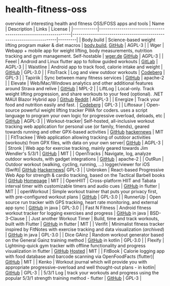 # health-fitness-oss
overview of interesting health and fitness OSS/FOSS apps and tools
| Name       | Description                                                    | Links                                                                 | License |
|------------|----------------------------------------------------------------|----------------------------------------------------------------------|---------|
| Body.build | Science-based weight lifting program maker & diet macros       | [body.build](https://body.build), [GitHub](https://github.com/Dieterbe/body.build) | AGPL-3 |
| Wger       | Webapp + mobile app for weight lifting, body measurements, nutrition tracking and gym management. Self-hostable | [wger.de](https://wger.de)    [GitHub](https://github.com/wger-project)                                          | AGPL-3    |
| Feeel      | Android and Linux flutter app to follow guided workouts       | [GitLab](https://gitlab.com/enjoyingfoss/feeel)                       |      AGPL-3   |
| Waistline  | Android app to track food, calorie intake and weight       | [GitHub](https://github.com/davidhealey/waistline)                    | GPL-3.0 |
| FitoTrack  | Log and view outdoor workouts                                 | [Codeberg](https://codeberg.org/jannis/FitoTrack)                    |     GPL-3    |
| Tapiriik   | Sync between many fitness services                            | [GitHub](https://github.com/cpfair/tapiriik)                          |   apache-2      |
| Elevate    | Web/Mac/Windows analytics and other additional features around Strava and relive | [GitHub](https://github.com/thomaschampagne/elevate)                  |      MPL-2   |
| LiftLog    | Local-only. Track weight lifting progression, and share workouts to your feed (optional). .NET MAUI Blazor Hybrid app | [Github](https://github.com/LiamMorrow/LiftLog) [Reddit](https://www.reddit.com/r/opensource/comments/17vp9pp/liftlog_an_easy_to_use_open_source_gym_tracking/) | AGPL-3    |
| Energize   | Track your food and nutrition easily and fast.               | [Codeberg](https://codeberg.org/epinez/Energize)                     |      GPL-3   |
| Liftosaur | Open-source powerful weight lifting tracker PWA for coders. uses a script language to program your own logic for progressive overload, deloads, etc | [GitHub](https://github.com/astashov/liftosaur)                      |    AGPL-3     |
| Workout-tracker| Self-hosted, all-inclusive workout tracking web application for personal use (or family, friends), geared towards running and other GPX-based activities | [GitHub](https://github.com/jovandeginste/workout-tracker)    [hackernews](https://news.ycombinator.com/item?id=39549194) | MIT |
| FitTrackee | Web application allowing tracking of outdoor activities (workouts) from GPX files, with data on your own server| [GitHub](https://github.com/SamR1/FitTrackee)      |       AGPL-3  |
| Stronk | Web app for exercise tracking, mainly geared towards Jim Wendler's 5/3/1 | [GitHub](https://github.com/bcspragu/stronk) | MIT |
| OpenTracks | Navigate, log, analyze outdoor workouts, with gadget integrations | [GitHub](https://github.com/OpenTracksApp/OpenTracks) | apache-2 |
| OutRun | Outdoor workout (walking, cycling, running, ...) logger/viewer for iOS (Swift)| [GitHub](https://github.com/timfraedrich/OutRun) [Hackernews](https://news.ycombinator.com/item?id=41983415)| GPL-3 |
| Unbroken | React-based Progressive Web App for strength & cardio tracking, based on the Tactical Barbell books | [GitHub](https://github.com/Bruno-366/Unbroken) [Homepage](https://unbroken-app.com/) | MIT |
| OpenHIIT | Cross-platform HIIT and Tabata interval timer with customizable timers and audio cues | [GitHub](https://github.com/a-mabe/OpenHIIT) in flutter | MIT |
| openWorkout | Simple workout trainer that puts your privacy first, with pre-configured workout plans | [GitHub](https://github.com/oliexdev/openWorkout) | GPL-3.0 |
| RunnerUp | Open source run tracker with GPS tracking, heart rate monitoring, and external app sync | [GitHub](https://github.com/jonasoreland/runnerup) in java | GPL-3.0 |
| Fast N Fitness | Android fitness workout tracker for logging exercises and progress | [GitHub](https://github.com/brodeurlv/fastnfitness) in java | BSD-3-Clause |
| Just another Workout Timer | Build, time and track workouts, built with Flutter | [GitHub](https://github.com/blockbasti/just_another_workout_timer) in flutter | MIT |
| Verifit | Minimalist fitness tracker inspired by FitNotes with exercise tracking and data visualization (*archived*) | [GitHub](https://github.com/MakisChristou/verifit) in java | GPL-3.0 |
| Dice GAinz | Random workout generator based on the General Gainz training method | [GitHub](https://github.com/ramzan/dicegainz) in kotlin | GPL-3.0 |
| Flexify | Lightning-quick gym tracker with offline functionality and progress visualization in flutter | [GitHub](https://github.com/brandonp2412/Flexify) [Hosted](https://brandonp2412.github.io/Flexify/) | MIT |
| FitBook | Calorie logging app with food database and barcode scanning via OpenFoodFacts (flutter)| [GitHub](https://github.com/brandonp2412/FitBook) | MIT |
| Kenko | Workout journal which will provide you with appropriate progressive-overload and well thought-out plans - in kotlin| [GitHub](https://github.com/Iamlooker/Kenko) | GPL-3 |
| 5/3/1 Log | track your workouts and progress using the popular 5/3/1 strength training method - flutter | [GitHub](https://github.com/Willames-Jr/fivetone_log) | GPL-3 |
